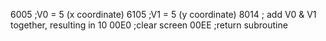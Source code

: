 6005 ;V0 = 5 (x coordinate)
6105 ;V1 = 5 (y coordinate)
8014 ; add V0 & V1 together, resulting in 10
00E0 ;clear screen
00EE ;return subroutine
